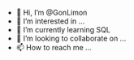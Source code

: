 - 👋 Hi, I’m @GonLimon
- 👀 I’m interested in ...
- 🌱 I’m currently learning SQL
- 💞️ I’m looking to collaborate on ...
- 📫 How to reach me ...

<!---
GonLimon/GonLimon is a ✨ special ✨ repository because its `README.md` (this file) appears on your GitHub profile.
You can click the Preview link to take a look at your changes.
--->
